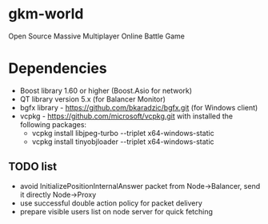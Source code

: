 # gkm-world
Open Source Massive Multiplayer Online Battle Game

# Dependencies
* Boost library 1.60 or higher (Boost.Asio for network)
* QT library version 5.x (for Balancer Monitor)
* bgfx library - https://github.com/bkaradzic/bgfx.git (for Windows client)
* vcpkg - https://github.com/microsoft/vcpkg.git with installed the following packages:
  * vcpkg install libjpeg-turbo --triplet x64-windows-static
  * vcpkg install tinyobjloader --triplet x64-windows-static

## TODO list
* avoid InitializePositionInternalAnswer packet from Node->Balancer, send it directly Node->Proxy
* use successful double action policy for packet delivery
* prepare visible users list on node server for quick fetching
